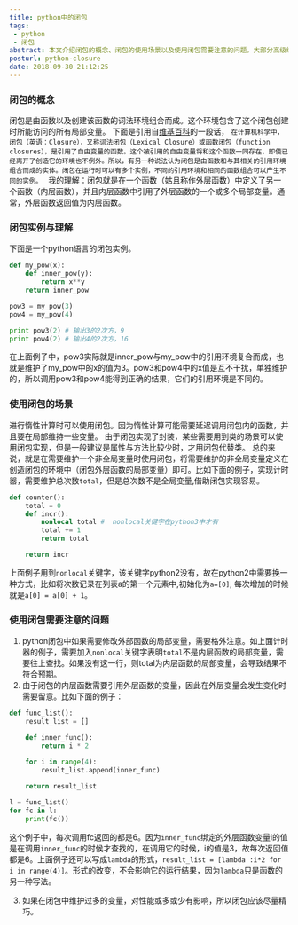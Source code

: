 ```yaml
---
title: python中的闭包
tags:
 - python
 - 闭包
abstract: 本文介绍闭包的概念、闭包的使用场景以及使用闭包需要注意的问题。大部分高级编程语言（如JavaScript、python）都支持闭包的特性，本文以python语言作为例子，举例说明。
posturl: python-closure
date: 2018-09-30 21:12:25
---
```


### 闭包的概念

闭包是由函数以及创建该函数的词法环境组合而成。这个环境包含了这个闭包创建时所能访问的所有局部变量。
下面是引用自[维基百科](https://zh.wikipedia.org/wiki/%E9%97%AD%E5%8C%85_%28%E8%AE%A1%E7%AE%97%E6%9C%BA%E7%A7%91%E5%AD%A6%29)的一段话，
`在计算机科学中，闭包（英语：Closure），又称词法闭包（Lexical Closure）或函数闭包（function closures），是引用了自由变量的函数。这个被引用的自由变量将和这个函数一同存在，即使已经离开了创造它的环境也不例外。所以，有另一种说法认为闭包是由函数和与其相关的引用环境组合而成的实体。闭包在运行时可以有多个实例，不同的引用环境和相同的函数组合可以产生不同的实例。
`
我的理解：闭包就是在一个函数（姑且称作外层函数）中定义了另一个函数（内层函数），并且内层函数中引用了外层函数的一个或多个局部变量。通常，外层函数返回值为内层函数。

### 闭包实例与理解

下面是一个python语言的闭包实例。
```python
def my_pow(x):
	def inner_pow(y):
		return x**y
	return inner_pow

pow3 = my_pow(3)
pow4 = my_pow(4)

print pow3(2) # 输出3的2次方，9
print pow4(2) # 输出4的2次方，16
```
在上面例子中，pow3实际就是inner_pow与my_pow中的引用环境复合而成，也就是维护了my_pow中的x的值为3。pow3和pow4中的x值是互不干扰，单独维护的，所以调用pow3和pow4能得到正确的结果，它们的引用环境是不同的。

### 使用闭包的场景

进行惰性计算时可以使用闭包。因为惰性计算可能需要延迟调用闭包内的函数，并且要在局部维持一些变量。
由于闭包实现了封装，某些需要用到类的场景可以使用闭包实现，但是一般建议是属性与方法比较少时，才用闭包代替类。
总的来说，就是在需要维护一个非全局变量时使用闭包，将需要维护的非全局变量定义在创造闭包的环境中（闭包外层函数的局部变量）即可。比如下面的例子，实现计时器，需要维护总次数`total`，但是总次数不是全局变量,借助闭包实现容易。
```python
def counter():
	total = 0
	def incr():
		nonlocal total #  nonlocal关键字在python3中才有
		total += 1
		return total

	return incr
```
上面例子用到`nonlocal`关键字，该关键字python2没有，故在python2中需要换一种方式，比如将次数记录在列表a的第一个元素中,初始化为`a=[0]`, 每次增加的时候就是`a[0] = a[0] + 1`。

### 使用闭包需要注意的问题

1. python闭包中如果需要修改外部函数的局部变量，需要格外注意。如上面计时器的例子，需要加入`nonlocal`关键字表明`total`不是内层函数的局部变量，需要往上查找。如果没有这一行，则total为内层函数的局部变量，会导致结果不符合预期。
2. 由于闭包的内层函数需要引用外层函数的变量，因此在外层变量会发生变化时需要留意。比如下面的例子：
```python
def func_list():
	result_list = []

	def inner_func():
		return i * 2

	for i in range(4):
		result_list.append(inner_func)
    
	return result_list

l = func_list()
for fc in l:
	print(fc())
```
这个例子中，每次调用fc返回的都是6。因为`inner_func`绑定的外层函数变量i的值是在调用`inner_func`的时候才查找的，在调用它的时候，i的值是3，故每次返回值都是6。上面例子还可以写成`lambda`的形式，`result_list = [lambda :i*2 for i in range(4)]`。形式的改变，不会影响它的运行结果，因为`lambda`只是函数的另一种写法。

3. 如果在闭包中维护过多的变量，对性能或多或少有影响，所以闭包应该尽量精巧。
